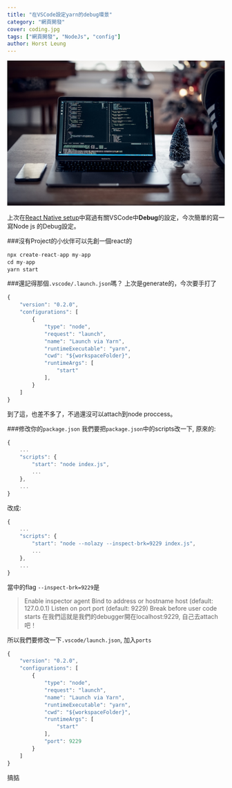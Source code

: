 ```yaml
---
title: "在VSCode設定yarn的debug環景"
category: "網頁開發"
cover: coding.jpg
tags: ["網頁開發", "NodeJs", "config"]
author: Horst Leung
---
```

![Coding](./coding.jpg)

上次在[React Native setup](/React-native-project-setup/)中寫過有關VSCode中**Debug**的設定，今次簡單的寫一寫Node js 的Debug設定。

###沒有Project的小伙伴可以先創一個react的
```javascript
npx create-react-app my-app
cd my-app
yarn start
```

###還記得那個`.vscode/.launch.json`嗎？
上次是generate的，今次要手打了
```javascript
{
    "version": "0.2.0",
    "configurations": [
        {
            "type": "node",
            "request": "launch",
            "name": "Launch via Yarn",
            "runtimeExecutable": "yarn",
            "cwd": "${workspaceFolder}",
            "runtimeArgs": [
                "start"
            ],
        }
    ]
}
```
到了這，也差不多了，不過還沒可以attach到node proccess。

###修改你的`package.json`
我們要把`package.json`中的scripts改一下, 原來的:
```javascript
{
    ...
    "scripts": {
        "start": "node index.js",
        ...
    },
    ...
}
```
改成:
```javascript
{
    ...
    "scripts": {
        "start": "node --nolazy --inspect-brk=9229 index.js",
        ...
    },
    ...
}
```
當中的flag `--inspect-brk=9229`是
> Enable inspector agent
> Bind to address or hostname host (default: 127.0.0.1)
> Listen on port port (default: 9229)
> Break before user code starts
在我們這就是我們的debugger開在localhost:9229, 自己去attach吧！

所以我們要修改一下`.vscode/launch.json`, 加入`ports`
```javascript
{
    "version": "0.2.0",
    "configurations": [
        {
            "type": "node",
            "request": "launch",
            "name": "Launch via Yarn",
            "runtimeExecutable": "yarn",
            "cwd": "${workspaceFolder}",
            "runtimeArgs": [
                "start"
            ],
            "port": 9229
        }
    ]
}
```

搞掂